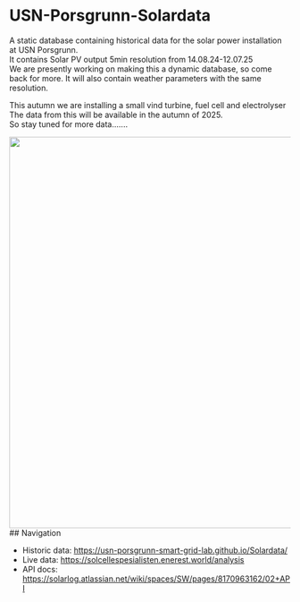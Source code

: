 # USN-Porsgrunn-Solardata

A static database containing historical data for the solar power installation at USN Porsgrunn.\
It contains Solar PV output 5min resolution from 14.08.24-12.07.25\
We are presently working on making this a dynamic database, so come back for more.
It will also contain weather parameters with the same resolution.

This autumn we are installing a small vind turbine, fuel cell and electrolyser\
The data from this will be available in the autumn of 2025.\
So stay tuned for more data.......


<img src='images/research_activities.png' width=700 >
## Navigation

- Historic data: https://usn-porsgrunn-smart-grid-lab.github.io/Solardata/
- Live data: https://solcellespesialisten.enerest.world/analysis
- API docs: https://solarlog.atlassian.net/wiki/spaces/SW/pages/8170963162/02+API
